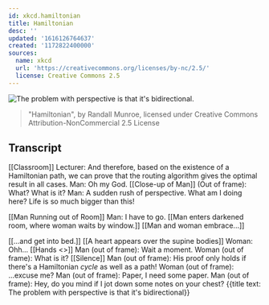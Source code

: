 ```yaml
---
id: xkcd.hamiltonian
title: Hamiltonian
desc: ''
updated: '1616126764637'
created: '1172822400000'
sources:
  name: xkcd
  url: 'https://creativecommons.org/licenses/by-nc/2.5/'
  license: Creative Commons 2.5
---
```

![The problem with perspective is that it's bidirectional.](https://imgs.xkcd.com/comics/hamiltonian.png)
> "Hamiltonian", by Randall Munroe, licensed under Creative Commons Attribution-NonCommercial 2.5 License

## Transcript
[[Classroom]]
Lecturer: And therefore, based on the existence of a Hamiltonian path, we can prove that the routing algorithm gives the optimal result in all cases.
Man: Oh my God.
[[Close-up of Man]]
(Out of frame): What? What is it?
Man: A sudden rush of perspective. What am I doing here? Life is so much bigger than this!

[[Man Running out of Room]]
Man: I have to go.
[[Man enters darkened room, where woman waits by window.]]
[[Man and woman embrace...]]

[[...and get into bed.]]
[[A heart appears over the supine bodies]]
Woman: Ohh...
[[Hands <<grip>>]]
Man (out of frame): Wait a moment.
Woman (out of frame): What is it?
[[Silence]]
Man (out of frame): His proof only holds if there's a Hamiltonian _cycle_ as well as a path!
Woman (out of frame): ...excuse me?
Man (out of frame): Paper, I need some paper.
Man (out of frame): Hey, do you mind if I jot down some notes on your chest?
{{title text: The  problem with perspective is that it's bidirectional}}
